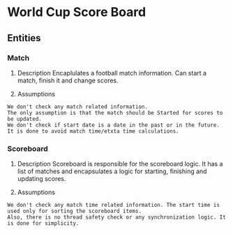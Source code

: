 # World Cup Score Board

## Entities

### Match
1.    Description
    Encaplulates a football match information. Can start a match, finish it and change scores.


2.   Assumptions 

    We don't check any match related information. 
    The only assumption is that the match should be Started for scores to be updated.
    We don't check if start date is a date in the past or in the future. It is done to avoid match time/etxta time calculations.
    

### Scoreboard

1.    Description
    Scoreboard is responsible for the scoreboard logic. 
    It has a list of matches and encapsulates a logic for starting, finishing and updating scores.


2.   Assumptions 

    We don't check any match time related information. The start time is used only for sorting the scoreboard items.
    Also, there is no thread safety check or any synchronization logic. It is done for simplicity.
